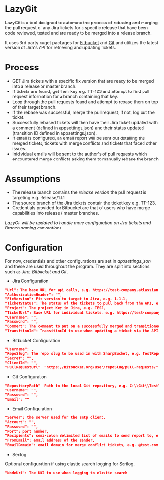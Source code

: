 # LazyGit

LazyGit is a tool designed to automate the process of rebasing and merging the pull request of any Jira tickets for a specific release that have been code reviewed, tested and are ready to be merged into a release branch.

It uses 3rd party nuget packages for [Bitbucket](https://github.com/MitjaBezensek/SharpBucket "SharpBucket") and
[Git](https://github.com/libgit2/libgit2sharp "libgit2sharp") and utilizes the latest version of Jira's API for retrieving and updating tickets.

# Process
* GET Jira tickets with a specific fix version that are ready to be merged into a release or master branch.
* If tickets are found, get their key e.g. TT-123 and attempt to find pull request information for a branch containing that key.
* Loop through the pull requests found and attempt to rebase them on top of their target branch.
* If the rebase was successful, merge the pull request, if not, log out the ticket.
* Successfully rebased tickets will then have their Jira ticket updated with a comment (defined in appsettings.json) and their status updated (transition ID defined in appsettings.json).
* If email is configured, an email report will be sent out detailing the merged tickets, tickets with merge conflicts and tickets that faced other issues.
* Inidividual emails will be sent to the author's of pull requests which encountered merge conflicts asking them to manually rebase the branch

# Assumptions
* The release branch contains the *release version* the pull request is targeting e.g. Release/1.1.1
* The source branch of the Jira tickets contain the ticket key e.g. TT-123.
* Credentials provided for Bitbucket are that of users who have merge capabilities into release / master branches.

*LazyGit will be updated to handle more configuration on Jira tickets and Branch naming conventions.*

# Configuration

For now, credentials and other configurations are set in *appsettings.json* and these are used throughout the program. They are split into sections such as *Jira, Bitbucket and Git*.

* Jira Configuration
```json
"Url": The base URL for api calls, e.g. https://test-company.atlassian.net/rest/api,
"AuthorizationHeader": "",
"FixVersion": Fix version to target in Jira, e.g. 1.1.1,
"TicketStatus": The status of the tickets to pull back from the API, e.g. 'Ready to Merge',
"Project": The project Key in Jira, e.g. TEST,
"TicketUrl": Base URL for individual tickets, e.g. https://test-company.atlassian.net/browse/TT-123,
"Username": "",
"Password": "",
"Comment": The comment to put on a successfully merged and transitioned ticket, default already set.,
"TransitionId": TransitionId to use when updating a ticket via the API.
```
* Bitbucket Configuration
```json
"Username": ,
"RepoSlug": The repo slug to be used in with SharpBucket, e.g. TestRepo,
"Secret": "",
"ClientId": "",
"PullRequestUrl": "https://bitbucket.org/user/repoSlug/pull-requests/"
```

* Git Configuration
```json
"RepositoryPath": Path to the local Git repository, e.g. C:\\Git\\Test\\Project,
"Username": "",
"Password": "",
"Email": ""
```

* Email Configuration 
```json
"Server": the server used for the smtp client,
"Account": "",
"Password": "",
"Port": port number,
"Recipients": semi-colon delimited list of emails to send report to, e.g. john@test.com;bob@test.com,
"FromEmail": email address of the sender,
"EmailDomain": email domain for merge conflict tickets, e.g. @test.com
```

* Serilog

Optional configuration if using elastic search logging for Serilog.
```json
"NodeUri": The URI to use when logging to elastic search
```
